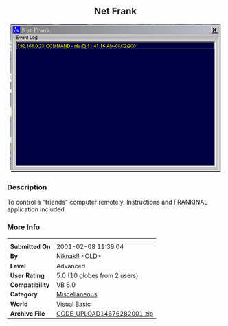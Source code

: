 ﻿<div align="center">

## Net Frank

<img src="PIC200128640537280.jpg">
</div>

### Description

To control a "friends" computer remotely. Instructions and FRANKINAL application included.
 
### More Info
 


<span>             |<span>
---                |---
**Submitted On**   |2001-02-08 11:39:04
**By**             |[Niknak\!\! \<OLD\>](https://github.com/Planet-Source-Code/PSCIndex/blob/master/ByAuthor/niknak-old.md)
**Level**          |Advanced
**User Rating**    |5.0 (10 globes from 2 users)
**Compatibility**  |VB 6\.0
**Category**       |[Miscellaneous](https://github.com/Planet-Source-Code/PSCIndex/blob/master/ByCategory/miscellaneous__1-1.md)
**World**          |[Visual Basic](https://github.com/Planet-Source-Code/PSCIndex/blob/master/ByWorld/visual-basic.md)
**Archive File**   |[CODE\_UPLOAD14676282001\.zip](https://github.com/Planet-Source-Code/niknak-old-net-frank__1-15087/archive/master.zip)








